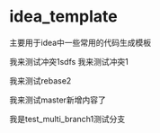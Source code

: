 # idea_template
主要用于idea中一些常用的代码生成模板

我来测试冲突1sdfs
我来测试冲突1


我来测试rebase2


我来测试master新增内容了


我是test_multi_branch1测试分支